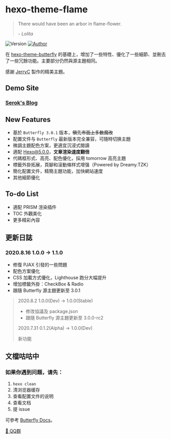 # hexo-theme-flame

> There would have been an arbor in flame-flower.
>
> \-  _Lolita_

<img alt="Version" src="https://img.shields.io/badge/release-1.0.0(Stable)-blue"/> <a href="https://snow.js.org/"><img alt="Author" src="https://img.shields.io/badge/author-SerokSSR-blur"/></a>

在 [hexo-theme-butterfly](https://github.com/jerryc127/hexo-theme-butterfly) 的基礎上，增加了一些特性、優化了一些細節、並刪去了一些冗餘功能。主要部分仍然與源主題相同。

感謝 [JerryC](https://github.com/jerryc127/) 製作的精美主題。

## Demo Site

### [Serok's Blog](https://snow.js.org/)

## New Features

- 基於 `Butterfly 3.0.1` 版本，~~領先市面上多数魔改~~
- 配置文件与 `Butterfly` 最新版本完全兼容，可隨時切换主題
- 微調主題配色方案，更適宜沉浸式閱讀
- 適配 Hexo@5.0.0，**文章渲染速度翻倍**
- 代碼框形式、高亮、配色優化，採用 tomorrow 高亮主題
- 標籤外掛拓展，頁腳和滚動條样式增强（Powered by Dreamy.TZK）
- 簡化配置文件，精簡主題功能，加快網站速度
- 其他細節優化

## To-do List

- 適配 PRISM 渲染插件
- TOC 外觀美化
- 更多精彩內容

## 更新日誌

### 2020.8.16 1.0.0 -> 1.1.0
 
- 修復 PJAX 引發的一些問題
- 配色方案優化
- CSS 加載方式優化，Lighthouse 跑分大幅提升
- 增加標籤外掛：CheckBox & Radio
- 跟隨 Butterfly 源主題更新至 3.0.1
 
> 2020.8.2 1.0.0(Dev) -> 1.0.0(Stable)
> 
> - 修改協議及 package.json
> - 跟隨 Butterfly 源主題更新至 3.0.0-rc2
> 
> 2020.7.31 0.1.2(Alpha) -> 1.0.0(Dev)
> 
> 新功能

## 文檔咕咕中

### 如果你遇到问题，请先：

1. `hexo clean`
2. 清浏览器缓存
3. 查看配置文件的说明
4. 查看文档
5. 提 issue

可參考 [Butterfly Docs](https://demo.jerryc.me/posts/21cfbf15/)。

[ 💬 QQ群 ](https://jq.qq.com/?_wv=1027&k=VScRvohU)